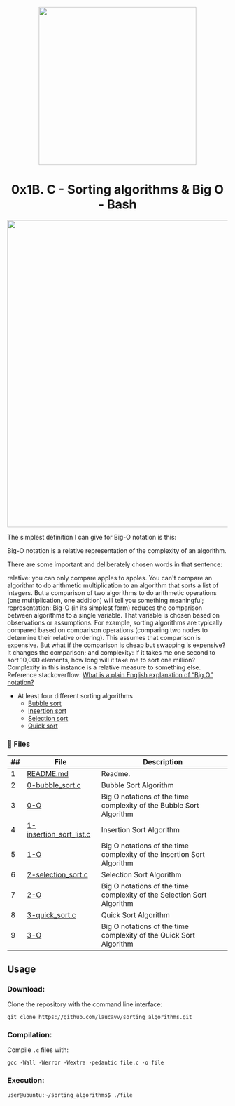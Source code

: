 <p align="center">
  <img src="https://www.holbertonschool.com/holberton-logo.png" width="360"/>
 
 <h1 align="center">0x1B. C - Sorting algorithms & Big O - Bash</h1>
</p>

<p align="center">
  <img src="https://i.stack.imgur.com/WcBRI.png" width="700"/>
</p>
<p>
 The simplest definition I can give for Big-O notation is this:

Big-O notation is a relative representation of the complexity of an algorithm.

There are some important and deliberately chosen words in that sentence:

relative: you can only compare apples to apples. You can't compare an algorithm to do arithmetic multiplication to an algorithm that sorts a list of integers. But a comparison of two algorithms to do arithmetic operations (one multiplication, one addition) will tell you something meaningful;
representation: Big-O (in its simplest form) reduces the comparison between algorithms to a single variable. That variable is chosen based on observations or assumptions. For example, sorting algorithms are typically compared based on comparison operations (comparing two nodes to determine their relative ordering). This assumes that comparison is expensive. But what if the comparison is cheap but swapping is expensive? It changes the comparison; and
complexity: if it takes me one second to sort 10,000 elements, how long will it take me to sort one million? Complexity in this instance is a relative measure to something else.
<br />
Reference stackoverflow: [What is a plain English explanation of “Big O” notation? ](https://stackoverflow.com/questions/487258/what-is-a-plain-english-explanation-of-big-o-notation)
</p>



* At least four different sorting algorithms
  * [Bubble sort](https://www.geeksforgeeks.org/bubble-sort/)
  * [Insertion sort](https://www.geeksforgeeks.org/insertion-sort/)
  * [Selection sort](https://www.geeksforgeeks.org/selection-sort/)
  * [Quick sort](https://www.geeksforgeeks.org/quick-sort/)


### :file_folder: Files 

##|File|Description
---|---|---
1|[README.md](./README.md)|Readme.
2|[0-bubble_sort.c](./0-bubble_sort.c)|Bubble Sort Algorithm 
3|[0-O](./0-O)|Big O notations of the time complexity of the Bubble Sort Algorithm
4|[1-insertion_sort_list.c](./1-insertion_sort_list.c)|Insertion Sort Algorithm
5|[1-O](./1-O)|Big O notations of the time complexity of the Insertion Sort Algorithm
6|[2-selection_sort.c](./2-selection_sort.c)|Selection Sort Algorithm
7|[2-O](./2-O)|Big O notations of the time complexity of the Selection Sort Algorithm
8|[3-quick_sort.c](./3-quick_sort.c)|Quick Sort Algorithm
9|[3-O](./3-O)|Big O notations of the time complexity of the Quick Sort Algorithm

## Usage

### Download:

Clone the repository with the command line interface:

`git clone https://github.com/laucavv/sorting_algorithms.git`

### Compilation:

Compile `.c` files with:

`gcc -Wall -Werror -Wextra -pedantic file.c -o file`

### Execution:

`user@ubuntu:~/sorting_algorithms$ ./file`
